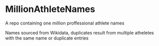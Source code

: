 # MillionAthleteNames
A repo containing one million proffessional athlete names

Names sourced from Wikidata, duplicates result from multiple atheletes with the same name or duplicate entries

